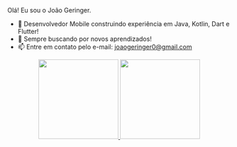 Olá! Eu sou o João Geringer.


- 🔭 Desenvolvedor Mobile construindo experiência em Java, Kotlin, Dart e Flutter!
- 💬 Sempre buscando por novos aprendizados!
- 📫 Entre em contato pelo e-mail: joaogeringer0@gmail.com


<div align="center" width="240px">
  <a href="https://github.com/joaogeringer">
  <img height="180em" src="https://github-readme-stats.vercel.app/api?username=joaogeringer&show_icons=true&theme=dracula&include_all_commits=true&count_private=true"/>
  <img height="180em" src="https://github-readme-stats.vercel.app/api/top-langs/?username=joaogeringer&layout=compact&langs_count=7&theme=dark%22"/>
</div>
  
  


